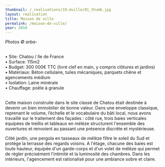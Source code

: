 ```yaml
---
thumbnail: /_realisations/19.mville/01_thumb.jpg
layout: realisation
title: Maison de ville
permalink: /maison-de-ville/
year: 2016
---
```


<i>Photos © arba-</i>

<br>&bull; Site: Chatou / Ile de France
<br>&bull; Surface: 115m2
<br>&bull; Budget: 300 000€ TTC (livré clef en main, y compris clôtures et jardins)
<br>&bull; Matériaux: Béton cellulaire, tuiles mécaniques, parquets chêne et agencements médium
<br>&bull; Isolation: Laine minérale
<br>&bull; Chauffage: poêle à granule

<br> Cette maison construite dans le site classé de Chatou était destinée à devenir un bien immobilier de bonne valeur.
Dans une enveloppe classique, reprenant le volume, l’échelle et le vocabulaire du bâti local, nous avons travaillé sur le traitement des façades : côté rue, trois baies verticales équipées de treillis et tableaux en mélèze structurent l'ensemble des ouvertures et renvoient au passant une présence discrète et mystérieuse.

Côté jardin, une pergola en tasseaux de mélèze filtre le soleil du Sud et protège la terrasse des regards voisins.
A l'étage, chacune des baies est toute hauteur, équipée d'un garde-corps et d'un volet de mélèze qui permet de régler précisément l'intimité et la luminosité des chambres.
Dans les intérieurs, l'agencement est rationalisé pour une ambiance sobre et claire.